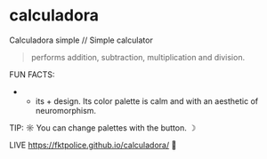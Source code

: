 # calculadora
Calculadora simple // Simple calculator 
> performs addition, subtraction, multiplication and division.


FUN FACTS:
- - its + design. Its color palette is calm and with an aesthetic of neuromorphism.

TIP:
 ☼ You can change palettes with the button. ☽ 


LIVE https://fktpolice.github.io/calculadora/ 🔗
